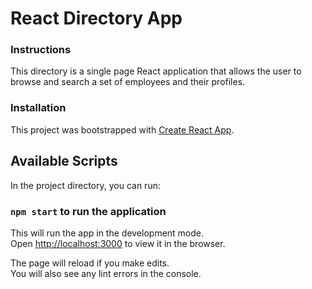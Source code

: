 # React Directory App

### Instructions

This directory is a single page React application that allows the user to browse and search a set of employees and their profiles.

### Installation

This project was bootstrapped with [Create React App](https://github.com/facebook/create-react-app).

## Available Scripts

In the project directory, you can run:

### `npm start` to run the application

This will run the app in the development mode.<br />
Open [http://localhost:3000](http://localhost:3000) to view it in the browser.

The page will reload if you make edits.<br />
You will also see any lint errors in the console.
